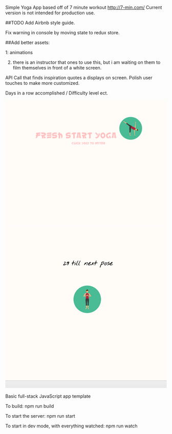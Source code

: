 

Simple Yoga App based off of 7 minute workout http://7-min.com/
Current version is not intended for production use.

##TODO
Add Airbnb style guide.

Fix warning in console by moving state to redux store.

##Add better assets:
  
  1: animations
  
  2. there is an instructor that ones to use this, but
  i am waiting on them to film themselves in front of a white screen.

API Call that finds inspiration quotes a displays on screen.
Polish user touches to make more customized.

Days in a row accomplished / Difficulty level ect.

![full page](/freshStartIntroPage.png)
![full page](/freshStartMainPage.png)




Basic full-stack JavaScript app template

To build: npm run build

To start the server: npm run start

To start in dev mode, with everything watched: npm run watch
